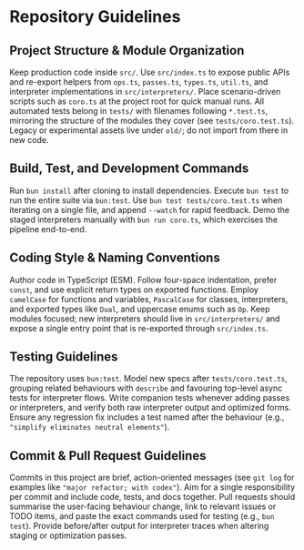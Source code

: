 # Repository Guidelines

## Project Structure & Module Organization
Keep production code inside `src/`. Use `src/index.ts` to expose public APIs and re-export helpers from `ops.ts`, `passes.ts`, `types.ts`, `util.ts`, and interpreter implementations in `src/interpreters/`. Place scenario-driven scripts such as `coro.ts` at the project root for quick manual runs. All automated tests belong in `tests/` with filenames following `*.test.ts`, mirroring the structure of the modules they cover (see `tests/coro.test.ts`). Legacy or experimental assets live under `old/`; do not import from there in new code.

## Build, Test, and Development Commands
Run `bun install` after cloning to install dependencies. Execute `bun test` to run the entire suite via `bun:test`. Use `bun test tests/coro.test.ts` when iterating on a single file, and append `--watch` for rapid feedback. Demo the staged interpreters manually with `bun run coro.ts`, which exercises the pipeline end-to-end.

## Coding Style & Naming Conventions
Author code in TypeScript (ESM). Follow four-space indentation, prefer `const`, and use explicit return types on exported functions. Employ `camelCase` for functions and variables, `PascalCase` for classes, interpreters, and exported types like `Dual`, and uppercase enums such as `Op`. Keep modules focused; new interpreters should live in `src/interpreters/` and expose a single entry point that is re-exported through `src/index.ts`.

## Testing Guidelines
The repository uses `bun:test`. Model new specs after `tests/coro.test.ts`, grouping related behaviours with `describe` and favouring top-level async tests for interpreter flows. Write companion tests whenever adding passes or interpreters, and verify both raw interpreter output and optimized forms. Ensure any regression fix includes a test named after the behaviour (e.g., `"simplify eliminates neutral elements"`).

## Commit & Pull Request Guidelines
Commits in this project are brief, action-oriented messages (see `git log` for examples like `"major refactor; with codex"`). Aim for a single responsibility per commit and include code, tests, and docs together. Pull requests should summarise the user-facing behaviour change, link to relevant issues or TODO items, and paste the exact commands used for testing (e.g., `bun test`). Provide before/after output for interpreter traces when altering staging or optimization passes.
